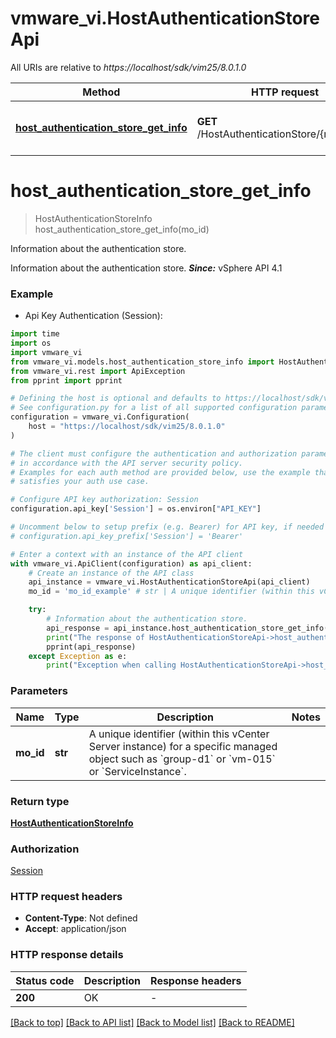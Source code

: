 # vmware_vi.HostAuthenticationStoreApi

All URIs are relative to *https://localhost/sdk/vim25/8.0.1.0*

Method | HTTP request | Description
------------- | ------------- | -------------
[**host_authentication_store_get_info**](HostAuthenticationStoreApi.md#host_authentication_store_get_info) | **GET** /HostAuthenticationStore/{moId}/info | Information about the authentication store. 


# **host_authentication_store_get_info**
> HostAuthenticationStoreInfo host_authentication_store_get_info(mo_id)

Information about the authentication store. 

Information about the authentication store.  ***Since:*** vSphere API 4.1 

### Example

* Api Key Authentication (Session):
```python
import time
import os
import vmware_vi
from vmware_vi.models.host_authentication_store_info import HostAuthenticationStoreInfo
from vmware_vi.rest import ApiException
from pprint import pprint

# Defining the host is optional and defaults to https://localhost/sdk/vim25/8.0.1.0
# See configuration.py for a list of all supported configuration parameters.
configuration = vmware_vi.Configuration(
    host = "https://localhost/sdk/vim25/8.0.1.0"
)

# The client must configure the authentication and authorization parameters
# in accordance with the API server security policy.
# Examples for each auth method are provided below, use the example that
# satisfies your auth use case.

# Configure API key authorization: Session
configuration.api_key['Session'] = os.environ["API_KEY"]

# Uncomment below to setup prefix (e.g. Bearer) for API key, if needed
# configuration.api_key_prefix['Session'] = 'Bearer'

# Enter a context with an instance of the API client
with vmware_vi.ApiClient(configuration) as api_client:
    # Create an instance of the API class
    api_instance = vmware_vi.HostAuthenticationStoreApi(api_client)
    mo_id = 'mo_id_example' # str | A unique identifier (within this vCenter Server instance) for a specific managed object such as `group-d1` or `vm-015` or `ServiceInstance`.

    try:
        # Information about the authentication store. 
        api_response = api_instance.host_authentication_store_get_info(mo_id)
        print("The response of HostAuthenticationStoreApi->host_authentication_store_get_info:\n")
        pprint(api_response)
    except Exception as e:
        print("Exception when calling HostAuthenticationStoreApi->host_authentication_store_get_info: %s\n" % e)
```



### Parameters

Name | Type | Description  | Notes
------------- | ------------- | ------------- | -------------
 **mo_id** | **str**| A unique identifier (within this vCenter Server instance) for a specific managed object such as &#x60;group-d1&#x60; or &#x60;vm-015&#x60; or &#x60;ServiceInstance&#x60;. | 

### Return type

[**HostAuthenticationStoreInfo**](HostAuthenticationStoreInfo.md)

### Authorization

[Session](../README.md#Session)

### HTTP request headers

 - **Content-Type**: Not defined
 - **Accept**: application/json

### HTTP response details
| Status code | Description | Response headers |
|-------------|-------------|------------------|
**200** | OK  |  -  |

[[Back to top]](#) [[Back to API list]](../README.md#documentation-for-api-endpoints) [[Back to Model list]](../README.md#documentation-for-models) [[Back to README]](../README.md)

